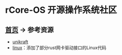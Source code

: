 # rCore-OS 开源操作系统社区

## [首页](./index.md) -> 参考资源

- [unikraft](https://unikraft.org/)
- [linux](https://github.com/fujita/linux/tree/rust-netdev)：添加了部分rust网卡驱动接口的Linux代码